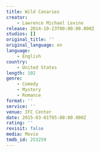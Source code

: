 ```yaml
---
title: Wild Canaries
creator:
    - Lawrence Michael Levine
release: 2014-10-23T00:00:00.000Z
studios: []
original_title: ''
original_language: en
language:
    - English
country:
    - United States
length: 102
genre:
    - Comedy
    - Mystery
    - Romance
format: ''
service: ''
venue: IFC Center
date: 2015-03-01T05:00:00.000Z
rating: ''
revisit: false
media: Movie
tmdb_id: 253259
---
```




